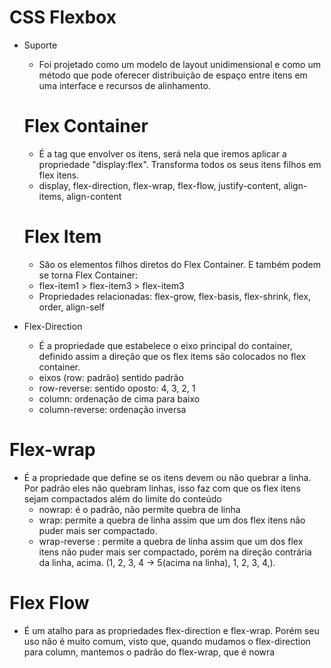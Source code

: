 # CSS Flexbox

- Suporte

  - Foi projetado como um modelo de layout unidimensional e como um método que pode oferecer distribuição de espaço entre itens em uma interface e recursos de alinhamento.

  # Flex Container

  - É a tag que envolver os itens, será nela que iremos aplicar a propriedade "display:flex". Transforma todos os seus itens filhos em flex itens.
  - display, flex-direction, flex-wrap, flex-flow, justify-content, align-items, align-content

  # Flex Item

  - São os elementos filhos diretos do Flex Container. E também podem se torna Flex Container:
  - flex-item1 > flex-item3 > flex-item3
  - Propriedades relacionadas: flex-grow, flex-basis, flex-shrink, flex, order, align-self
  
- Flex-Direction

  - É a propriedade que estabelece o eixo principal do container, definido assim a direção que os flex items são colocados no flex container.
  - eixos (row: padrão) sentido padrão
  - row-reverse: sentido oposto: 4, 3, 2, 1
  - column: ordenação de cima para baixo
  - column-reverse: ordenação inversa

# Flex-wrap 

- É a propriedade que define se os itens devem ou não quebrar a linha. Por padrão eles não quebram linhas, isso faz com que os flex itens sejam compactados além do limite do conteúdo
  - nowrap: é o padrão, não permite quebra de linha
  - wrap: permite a quebra de linha assim que um dos flex itens não puder mais ser compactado.
  - wrap-reverse : permite a quebra de linha assim que um dos flex itens não puder mais ser compactado, porém na direção contrária da linha, acima. (1, 2, 3, 4 -> 5(acima na linha), 1, 2, 3, 4,).

# Flex Flow

- É um atalho para as propriedades flex-direction e flex-wrap. Porém seu uso não é muito comum, visto que, quando mudamos o flex-direction para column, mantemos o padrão do flex-wrap, que é nowra

​							